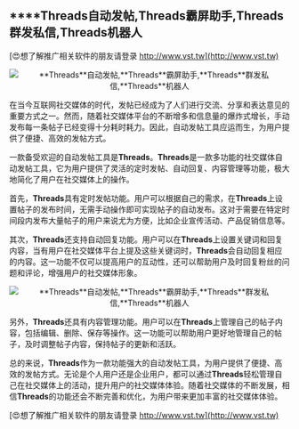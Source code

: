 ## ****Threads**自动发帖,**Threads**霸屏助手,**Threads**群发私信,**Threads**机器人**

[😍想了解推广相关软件的朋友请登录 http://www.vst.tw](http://www.vst.tw)

 <center><img src="https://vst.tw/MP4/tuiguang/png/5.png" alt="**Threads**自动发帖,**Threads**霸屏助手,**Threads**群发私信,**Threads**机器人"></center>

在当今互联网社交媒体的时代，发帖已经成为了人们进行交流、分享和表达意见的重要方式之一。然而，随着社交媒体平台的不断增多和信息量的爆炸式增长，手动发布每一条帖子已经变得十分耗时耗力。因此，自动发帖工具应运而生，为用户提供了便捷、高效的发帖方式。

一款备受欢迎的自动发帖工具是**Threads**。**Threads**是一款多功能的社交媒体自动发帖工具，它为用户提供了灵活的定时发帖、自动回复、内容管理等功能，极大地简化了用户在社交媒体上的操作。

首先，**Threads**具有定时发帖功能。用户可以根据自己的需求，在**Threads**上设置帖子的发布时间，无需手动操作即可实现帖子的自动发布。这对于需要在特定时间段内发布大量帖子的用户来说尤为方便，比如企业宣传活动、产品促销信息等。

其次，**Threads**还支持自动回复功能。用户可以在**Threads**上设置关键词和回复内容，当有用户在社交媒体平台上提及这些关键词时，**Threads**会自动回复相应的内容。这一功能不仅可以提高用户的互动性，还可以帮助用户及时回复粉丝的问题和评论，增强用户的社交媒体形象。

 <center><img src="https://vst.tw/MP4/tuiguang/png/3.png" alt="**Threads**自动发帖,**Threads**霸屏助手,**Threads**群发私信,**Threads**机器人"></center>

另外，**Threads**还具有内容管理功能。用户可以在**Threads**上管理自己的帖子内容，包括编辑、删除、保存等操作。这一功能可以帮助用户更好地管理自己的帖子，及时调整帖子内容，保持帖子的更新和活跃。

总的来说，**Threads**作为一款功能强大的自动发帖工具，为用户提供了便捷、高效的发帖方式。无论是个人用户还是企业用户，都可以通过**Threads**轻松管理自己在社交媒体上的活动，提升用户的社交媒体体验。随着社交媒体的不断发展，相信**Threads**的功能还会不断完善和优化，为用户带来更加丰富的社交媒体体验。

[😍想了解推广相关软件的朋友请登录 http://www.vst.tw](http://www.vst.tw)



